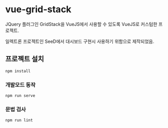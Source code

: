 # vue-grid-stack

JQuery 플러그인 GridStack을 VueJS에서 사용할 수 있도록 VueJS로 커스텀한 프로젝트.

일렉트론 프로젝트인 SeeD에서 대시보드 구현시 사용하기 위함으로 제작되었음.

## 프로젝트 설치
```
npm install
```

### 개발모드 동작
```
npm run serve
```

### 문법 검사
```
npm run lint
```
